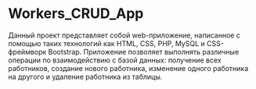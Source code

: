 # Workers_CRUD_App

Данный проект представляет собой web-приложение, написанное с помощью таких технологий как HTML, CSS, PHP, MySQL и CSS-фреймворк Bootstrap. Приложение позволяет выполнять различные операции по взаимодействию с базой данных: получение всех работников, создание нового работника, изменение одного работника на другого и удаление работника из таблицы.
